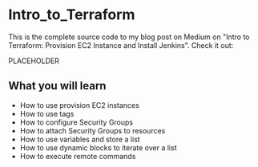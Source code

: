 # Intro_to_Terraform
This is the complete source code to my blog post on Medium on "Intro to Terraform: Provision EC2 Instance and Install Jenkins". Check it out: 

PLACEHOLDER

## What you will learn
- How to use provision EC2 instances
- How to use tags
- How to configure Security Groups
- How to attach Security Groups to resources
- How to use variables and store a list
- How to use dynamic blocks to iterate over a list
- How to execute remote commands
